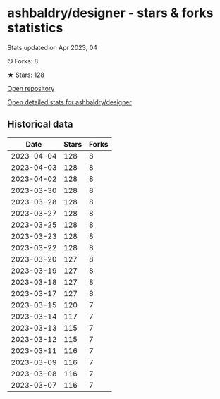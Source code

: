 # ashbaldry/designer - stars & forks statistics

Stats updated on Apr 2023, 04

☋ Forks: 8

★ Stars: 128

[Open repository](https://github.com/ashbaldry/designer)

[Open detailed stats for ashbaldry/designer](https://reviewgithub.com/rep/ashbaldry/designer)

## Historical data
| Date | Stars | Forks |
|------|-------|-------|
| 2023-04-04 | 128 | 8 | 
| 2023-04-03 | 128 | 8 | 
| 2023-04-02 | 128 | 8 | 
| 2023-03-30 | 128 | 8 | 
| 2023-03-28 | 128 | 8 | 
| 2023-03-27 | 128 | 8 | 
| 2023-03-25 | 128 | 8 | 
| 2023-03-23 | 128 | 8 | 
| 2023-03-22 | 128 | 8 | 
| 2023-03-20 | 127 | 8 | 
| 2023-03-19 | 127 | 8 | 
| 2023-03-18 | 127 | 8 | 
| 2023-03-17 | 127 | 8 | 
| 2023-03-15 | 120 | 7 | 
| 2023-03-14 | 117 | 7 | 
| 2023-03-13 | 115 | 7 | 
| 2023-03-12 | 115 | 7 | 
| 2023-03-11 | 116 | 7 | 
| 2023-03-09 | 116 | 7 | 
| 2023-03-08 | 116 | 7 | 
| 2023-03-07 | 116 | 7 | 

